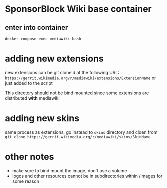 # SponsorBlock Wiki base container

## enter into container
`docker-compose exec mediawiki bash`

# adding new extensions
new extensions can be git clone'd at the following URL: `https://gerrit.wikimedia.org/r/mediawiki/extensions/ExtensionName` or just added to the script

This directory should not be bind mounted since some extensions are distributed **with** mediawiki

# adding new skins
same process as extensions, go instead to `skins` directory and cloen from 
`git clone https://gerrit.wikimedia.org/r/mediawiki/skins/SkinName`

# other notes
- make sure to bind mount the image, don't use a volume
- logos and other resources cannot be in subdirectories within /images for some reason
